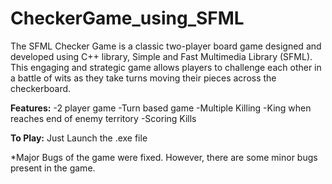 # CheckerGame_using_SFML

The SFML Checker Game is a classic two-player board game designed and developed using C++ library, Simple and Fast Multimedia Library (SFML). This engaging and strategic game allows players to challenge each other in a battle of wits as they take turns moving their pieces across the checkerboard.

**Features:**
-2 player game
-Turn based game
-Multiple Killing
-King when reaches end of enemy territory
-Scoring Kills

**To Play:**
Just Launch the .exe file

*Major Bugs of the game were fixed. However, there are some minor bugs present in the game.
